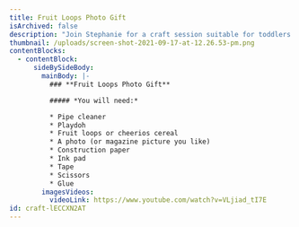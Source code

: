 ```yaml
---
title: Fruit Loops Photo Gift
isArchived: false
description: "Join Stephanie for a craft session suitable for toddlers. *Time: 10:39*"
thumbnail: /uploads/screen-shot-2021-09-17-at-12.26.53-pm.png
contentBlocks:
  - contentBlock:
      sideBySideBody:
        mainBody: |-
          ### **Fruit Loops Photo Gift**

          ##### *You will need:*

          * Pipe cleaner 
          * Playdoh
          * Fruit loops or cheerios cereal
          * A photo (or magazine picture you like)
          * Construction paper
          * Ink pad
          * Tape
          * Scissors
          * Glue
        imagesVideos:
          videoLink: https://www.youtube.com/watch?v=VLjiad_tI7E
id: craft-lECCXN2AT
---
```

